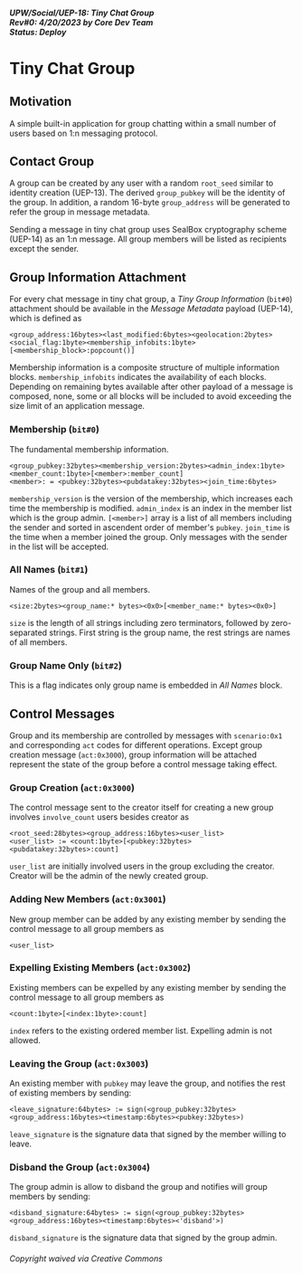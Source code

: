 ##### UPW/Social/UEP-18: Tiny Chat Group <br> Rev#0: 4/20/2023 by Core Dev Team <br> Status: Deploy


# Tiny Chat Group

## Motivation
A simple built-in application for group chatting within a small number of users based on 1:n messaging protocol.


## Contact Group
A group can be created by any user with a random `root_seed` similar to identity creation (UEP-13).
The derived `group_pubkey` will be the identity of the group. 
In addition, a random 16-byte `group_address` will be generated to refer the group in message metadata.

Sending a message in tiny chat group uses SealBox cryptography scheme (UEP-14) as an 1:n message.
All group members will be listed as recipients except the sender.

## Group Information Attachment
For every chat message in tiny chat group, a *Tiny Group Information* (`bit#0`) attachment should be available in 
the *Message Metadata* payload (UEP-14), which is defined as
```
<group_address:16bytes><last_modified:6bytes><geolocation:2bytes><social_flag:1byte><membership_infobits:1byte>[<membership_block>:popcount()]
```
Membership information is a composite structure of multiple information blocks. 
`membership_infobits` indicates the availability of each blocks. 
Depending on remaining bytes available after other payload of a message is composed, none, some or all blocks 
will be included to avoid exceeding the size limit of an application message.

### Membership (`bit#0`)
The fundamental membership information.
```
<group_pubkey:32bytes><membership_version:2bytes><admin_index:1byte><member_count:1byte>[<member>:member_count]
<member>: = <pubkey:32bytes><pubdatakey:32bytes><join_time:6bytes>
```
`membership_version` is the version of the membership, which increases each time the membership is modified.
`admin_index` is an index in the member list which is the group admin.
`[<member>]` array is a list of all members including the sender and sorted in ascendent order of member's `pubkey`.
`join_time` is the time when a member joined the group. Only messages with the sender in the list will be accepted.


### All Names (`bit#1`)
Names of the group and all members.
```
<size:2bytes><group_name:* bytes><0x0>[<member_name:* bytes><0x0>]
```
`size` is the length of all strings including zero terminators, followed by zero-separated strings.
First string is the group name, the rest strings are names of all members.

### Group Name Only (`bit#2`)
This is a flag indicates only group name is embedded in *All Names* block.


## Control Messages
Group and its membership are controlled by messages with `scenario:0x1` and corresponding `act` codes for different operations.
Except group creation message (`act:0x3000`), group information will be attached represent the state of the group
before a control message taking effect.

### Group Creation (`act:0x3000`)
The control message sent to the creator itself for creating a new group involves `involve_count` users besides creator as
```
<root_seed:28bytes><group_address:16bytes><user_list>
<user_list> := <count:1byte>[<pubkey:32bytes><pubdatakey:32bytes>:count]
```
`user_list` are initially involved users in the group excluding the creator. 
Creator will be the admin of the newly created group.


### Adding New Members (`act:0x3001`)
New group member can be added by any existing member by sending the control message to all group members as
```
<user_list>
```

### Expelling Existing Members (`act:0x3002`)
Existing members can be expelled by any existing member by sending the control message to all group members as
```
<count:1byte>[<index:1byte>:count]
```
`index` refers to the existing ordered member list. Expelling admin is not allowed.

### Leaving the Group (`act:0x3003`)
An existing member with `pubkey` may leave the group, and notifies the rest of existing members by sending:
```
<leave_signature:64bytes> := sign(<group_pubkey:32bytes><group_address:16bytes><timestamp:6bytes><pubkey:32bytes>)
```
`leave_signature` is the signature data that signed by the member willing to leave.

### Disband the Group (`act:0x3004`)
The group admin is allow to disband the group and notifies will group members by sending:
```
<disband_signature:64bytes> := sign(<group_pubkey:32bytes><group_address:16bytes><timestamp:6bytes><'disband'>)
```
`disband_signature` is the signature data that signed by the group admin.


###### Copyright waived via Creative Commons